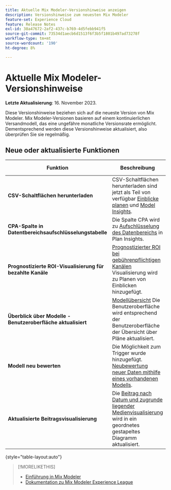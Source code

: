 ```yaml
---
title: Aktuelle Mix Modeler-Versionshinweise anzeigen
description: Versionshinweise zum neuesten Mix Modeler
feature-set: Experience Cloud
feature: Release Notes
exl-id: 38a47672-2af2-437c-b769-4d5febb941f5
source-git-commit: 73534d1aecb6d1513f6f3b5f1801b497ad73278f
workflow-type: tm+mt
source-wordcount: '190'
ht-degree: 8%

---
```


# Aktuelle Mix Modeler-Versionshinweise

**Letzte Aktualisierung**: 16. November 2023.

Diese Versionshinweise beziehen sich auf die neueste Version von Mix Modeler. Mix Modeler-Versionen basieren auf einem kontinuierlichen Versandmodell, das eine ungefähre monatliche Versionsrate ermöglicht. Dementsprechend werden diese Versionshinweise aktualisiert, also überprüfen Sie sie regelmäßig.


## Neue oder aktualisierte Funktionen

| Funktion | Beschreibung | Allgemeine Verfügbarkeit |
|---|---|---|
| **CSV-Schaltflächen herunterladen** | CSV-Schaltflächen herunterladen sind jetzt als Teil von verfügbar [Einblicke planen](../plans/edit.md) und [Model Insights](../models/insights.md#model-insights). | 16. November 2023 |
| **CPA-Spalte in Datentbereichsaufschlüsselungstabelle** | Die Spalte CPA wird zu [Aufschlüsselung des Datenbereichs](../plans/edit.md) in Plan Insights. | 16. November 2023 |
| **Prognostizierte ROI-Visualisierung für bezahlte Kanäle** | [Prognostizierter ROI bei gebührenpflichtigen Kanälen](../plans/edit.md) Visualisierung wird zu Planen von Einblicken hinzugefügt. | 16. November 2023 |
| **Überblick über Modelle - Benutzeroberfläche aktualisiert** | [Modellübersicht](../models/overview.md) Die Benutzeroberfläche wird entsprechend der Benutzeroberfläche der Übersicht über Pläne aktualisiert. | 16. November 2023 |
| **Modell neu bewerten** | Die Möglichkeit zum Trigger wurde hinzugefügt. [Neubewertung neuer Daten mithilfe eines vorhandenen Modells](../models/overview.md#re-score). | 16. November 2023 |
| **Aktualisierte Beitragsvisualisierung** | Die [Beitrag nach Datum und zugrunde liegender Medienvisualisierung](../models/insights.md#model-insights) wird in ein geordnetes gestapeltes Diagramm aktualisiert. | 16. November 2023 |

{style="table-layout:auto"}


>[!MORELIKETHIS]
>
>* [Einführung in Mix Modeler](https://business.adobe.com/products/experience-platform/planning-and-measurement.html)
>* [Dokumentation zu Mix Modeler Experience League](https://experienceleague.adobe.com/docs/mix-modeler.html?lang=de)
